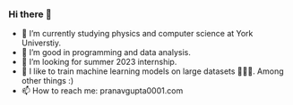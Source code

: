 ### Hi there 👋


- 🌱 I’m currently studying physics and computer science at York Universtiy. 
- 🤔 I’m good in programming and data analysis.
- 👯 I’m looking for summer 2023 internship.
- 💬 I like to train machine learning models on large datasets 🧠🤖💥. Among other things :)
- 📫 How to reach me: pranavgupta0001.com

